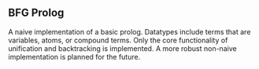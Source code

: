 BFG Prolog
----------

A naive implementation of a basic prolog. Datatypes include terms that are variables, atoms, or compound terms. Only the core functionality of unification and backtracking is implemented. A more robust non-naive implementation is planned for the future.

